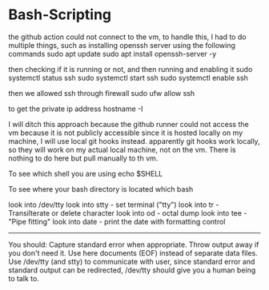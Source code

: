 # Bash-Scripting
the github action could not connect to the vm, to handle this, I had to do multiple things, such as installing openssh server using the following commands
sudo apt update
sudo apt install openssh-server -y

then checking if it is running or not, and then running and enabling it
sudo systemctl status ssh
sudo systemctl start ssh
sudo systemctl enable ssh

then we allowed ssh through firewall
sudo ufw allow ssh

to get the private ip address
hostname -I

I will ditch this approach because the github runner could not access the vm because it is not publicly accessible since it is hosted locally on my machine, I will use local git hooks instead. apparently git hooks work locally, so they will work on my actual local machine, not on the vm. There is nothing to do here but pull manually to th vm.

To see which shell you are using
echo $SHELL

To see where your bash directory is located
which bash

look into /dev/tty
look into stty - set terminal ("tty")
look into tr - Transilterate or delete character
look into od - octal dump
look into tee - "Pipe fitting"
look into date - print the date with formatting control

----------------------

You should:
Capture standard error when appropriate.
Throw output away if you don't need it.
Use here documents (EOF) instead of separate data files.
Use /dev/tty (and stty) to communicate with user, since standard error and standard output can be redirected, /dev/tty should give you a human being to talk to.